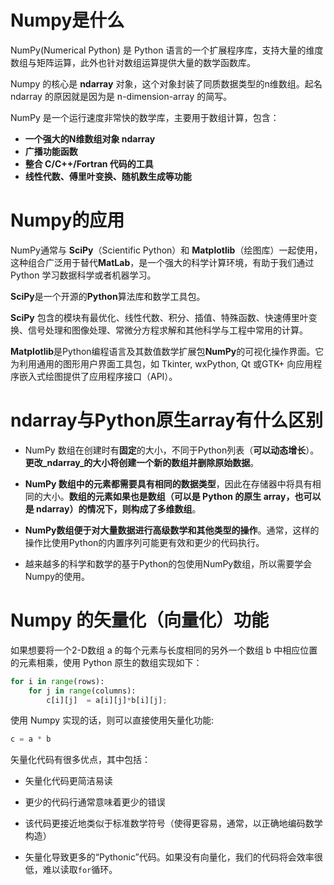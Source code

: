 ﻿# Numpy是什么
NumPy(Numerical Python) 是 Python 语言的一个扩展程序库，支持大量的维度数组与矩阵运算，此外也针对数组运算提供大量的数学函数库。

Numpy 的核心是 **ndarray** 对象，这个对象封装了同质数据类型的n维数组。起名 ndarray 的原因就是因为是 n-dimension-array 的简写。

NumPy 是一个运行速度非常快的数学库，主要用于数组计算，包含：

-   **一个强大的N维数组对象 ndarray**
-   **广播功能函数**
-   **整合 C/C++/Fortran 代码的工具**
-   **线性代数、傅里叶变换、随机数生成等功能**
# Numpy的应用
NumPy通常与 **SciPy**（Scientific Python）和 **Matplotlib**（绘图库）一起使用， 这种组合广泛用于替代**MatLab**，是一个强大的科学计算环境，有助于我们通过 Python 学习数据科学或者机器学习。

**SciPy**是一个开源的**Python**算法库和数学工具包。

**SciPy** 包含的模块有最优化、线性代数、积分、插值、特殊函数、快速傅里叶变换、信号处理和图像处理、常微分方程求解和其他科学与工程中常用的计算。

**Matplotlib**是Python编程语言及其数值数学扩展包**NumPy**的可视化操作界面。它为利用通用的图形用户界面工具包，如 Tkinter, wxPython, Qt 或GTK+ 向应用程序嵌入式绘图提供了应用程序接口（API）。

#  ndarray与Python原生array有什么区别
-   NumPy 数组在创建时有**固定**的大小，不同于Python列表（**可以动态增长**）。**更改_ndarray_的大小将创建一个新的数组并删除原始数据**。
    
-   **NumPy 数组中的元素都需要具有相同的数据类型**，因此在存储器中将具有相同的大小。**数组的元素如果也是数组（可以是 Python 的原生 array，也可以是 ndarray）的情况下，则构成了多维数组**。  
    
-   **NumPy数组便于对大量数据进行高级数学和其他类型的操作**。通常，这样的操作比使用Python的内置序列可能更有效和更少的代码执行。
    
-   越来越多的科学和数学的基于Python的包使用NumPy数组，所以需要学会Numpy的使用。
# Numpy 的矢量化（向量化）功能

如果想要将一个2-D数组 a 的每个元素与长度相同的另外一个数组 b 中相应位置的元素相乘，使用 Python 原生的数组实现如下：
```python
for i in range(rows):  
	for j in range(columns):  
		c[i][j]  = a[i][j]*b[i][j]; 
```
使用 Numpy 实现的话，则可以直接使用矢量化功能:
```python
c = a * b
```

矢量化代码有很多优点，其中包括：

-   矢量化代码更简洁易读
    
-   更少的代码行通常意味着更少的错误
    
-   该代码更接近地类似于标准数学符号（使得更容易，通常，以正确地编码数学构造）
    
-   矢量化导致更多的“Pythonic”代码。如果没有向量化，我们的代码将会效率很低，难以读取`for`循环。
